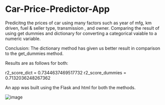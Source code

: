 # Car-Price-Predictor-App

Predicitng the prices of car using many factors such as year of mfg, km driven, fuel & seller type, transmission , and owner. Comparing the result of using get dummies and dictionary for converting a categorical vaiable to a numeric variable.

Conclusion: The dictionary method has given us better result in comparison to the get_dummies method.

Results are as follows for both:

r2_score_dict = 0.7344637469517732
r2_score_dummies = 0.7132036248267362

An app was built using the Flask and html for both the methods.

![image](https://user-images.githubusercontent.com/50734928/178398059-344366cc-5ff3-4ce4-8fb5-04369bbfd974.png)
